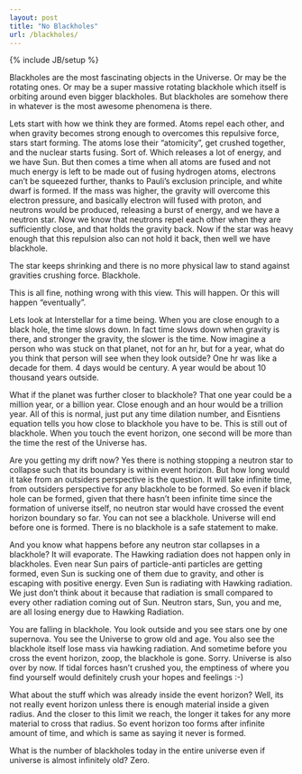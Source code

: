 ```yaml
---
layout: post
title: "No Blackholes"
url: /blackholes/
---
```

{% include JB/setup %}

Blackholes are the most fascinating objects in the Universe. Or may be the
rotating ones. Or may be a super massive rotating blackhole which itself is
orbiting around even bigger blackholes. But blackholes are somehow there in
whatever is the most awesome phenomena is there.

Lets start with how we think they are formed. Atoms repel each other, and when
gravity becomes strong enough to overcomes this repulsive force, stars start
forming. The atoms lose their “atomicity”, get crushed together, and the nuclear
starts fusing. Sort of. Which releases a lot of energy, and we have Sun. But
then comes a time when all atoms are fused and not much energy is left to be
made out of fusing hydrogen atoms, electrons can’t be squeezed further, thanks
to Pauli’s exclusion principle, and white dwarf is formed. If the mass was
higher, the gravity will overcome this electron pressure, and basically electron
will fused with proton, and neutrons would be produced, releasing a burst of
energy, and we have a neutron star. Now we know that neutrons repel each other
when they are sufficiently close, and that holds the gravity back. Now if the
star was heavy enough that this repulsion also can not hold it back, then well
we have blackhole.

The star keeps shrinking and there is no more physical law to stand against
gravities crushing force. Blackhole.

This is all fine, nothing wrong with this view. This will happen. Or this will
happen “eventually”.

Lets look at Interstellar for a time being. When you are close enough to a black
hole, the time slows down. In fact time slows down when gravity is there, and
stronger the gravity, the slower is the time. Now imagine a person who was stuck
on that planet, not for an hr, but for a year, what do you think that person
will see when they look outside? One hr was like a decade for them. 4 days would
be century. A year would be about 10 thousand years outside.

What if the planet was further closer to blackhole? That one year could be a
million year, or a billion year. Close enough and an hour would be a trillion
year. All of this is normal, just put any time dilation number, and Eisntiens
equation tells you how close to blackhole you have to be. This is still out of
blackhole. When you touch the event horizon, one second will be more than the
time the rest of the Universe has.

Are you getting my drift now? Yes there is nothing stopping a neutron star to
collapse such that its boundary is within event horizon. But how long would it
take from an outsiders perspective is the question. It will take infinite time,
from outsiders perspective for any blackhole to be formed. So even if black
hole can be formed, given that there hasn’t been infinite time since the
formation of universe itself, no neutron star would have crossed the event
horizon boundary so far. You can not see a blackhole. Universe will end before
one is formed. There is no blackhole is a safe statement to make.

And you know what happens before any neutron star collapses in a blackhole? It
will evaporate. The Hawking radiation does not happen only in blackholes. Even
near Sun pairs of particle-anti particles are getting formed, even Sun is
sucking one of them due to gravity, and other is escaping with positive energy.
Even Sun is radiating with Hawking radiation. We just don’t think about it
because that radiation is small compared to every other radiation coming out of
Sun. Neutron stars, Sun, you and me, are all losing energy due to Hawking
Radiation.

You are falling in blackhole. You look outside and you see stars one by one
supernova. You see the Universe to grow old and age. You also see the blackhole
itself lose mass via hawking radiation. And sometime before you cross the event
horizon, zoop, the blackhole is gone. Sorry. Universe is also over by now. If
tidal forces hasn’t crushed you, the emptiness of where you find yourself would
definitely crush your hopes and feelings :-)

What about the stuff which was already inside the event horizon? Well, its not
really event horizon unless there is enough material inside a given radius. And
the closer to this limit we reach, the longer it takes for any more material to
cross that radius. So event horizon too forms after infinite amount of time, and
which is same as saying it never is formed.

What is the number of blackholes today in the entire universe even if universe
is almost infinitely old? Zero.

